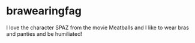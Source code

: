 # brawearingfag
I love the character SPAZ from the movie Meatballs and I like to wear bras and panties and be humiliated!
